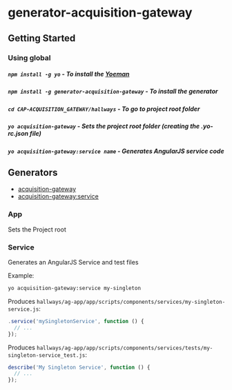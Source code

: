 # generator-acquisition-gateway

## Getting Started

### Using global

##### `npm install -g yo` - To install the [Yoeman](http://yeoman.io)
##### `npm install -g generator-acquisition-gateway` - To install the generator
##### `cd CAP-ACQUISITION_GATEWAY/hallways` - To go to project root folder
##### `yo acquisition-gateway` - Sets the project root folder (creating the .yo-rc.json file)
##### `yo acquisition-gateway:service name` - Generates AngularJS service code 

## Generators
* [acquisition-gateway](#app)
* [acquisition-gateway:service](#service)

### App
Sets the Project root

### Service
Generates an AngularJS Service and test files

Example:
```bash
yo acquisition-gateway:service my-singleton
```

Produces `hallways/ag-app/app/scripts/components/services/my-singleton-service.js`:
```javascript
.service('mySingletonService', function () {
  // ...
});
```

Produces `hallways/ag-app/app/scripts/components/services/tests/my-singleton-service_test.js`:
```javascript
describe('My Singleton Service', function () {
  // ...
});
```
